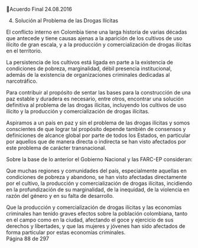 Acuerdo Final 
24.08.2016 
 
 
 
 
 
 
 
 
 
 
4. Solución al Problema de las Drogas Ilícitas 
 
El conflicto interno en Colombia tiene una larga historia de varias décadas que antecede y tiene causas 
ajenas a la aparición de los cultivos de uso ilícito de gran escala, y a la producción y comercialización de 
drogas ilícitas en el territorio.  
 
La persistencia de los cultivos está ligada en parte a la existencia de condiciones de pobreza, marginalidad, 
débil  presencia  institucional,  además  de  la  existencia  de  organizaciones  criminales  dedicadas  al 
narcotráfico. 
 
Para contribuir al propósito de sentar las bases para la construcción de una paz estable y duradera es 
necesario, entre otros, encontrar una solución definitiva al problema de las drogas ilícitas, incluyendo los 
cultivos de uso ilícito y la producción y comercialización de drogas ilícitas. 
 
Aspiramos a un país en paz y sin el problema de las drogas ilícitas y somos conscientes de que lograr tal 
propósito depende también de consensos y definiciones de alcance global por parte de todos los Estados, 
en particular por aquellos que de manera directa o indirecta se han visto afectados por este problema de 
carácter transnacional. 
 
Sobre la base de lo anterior el Gobierno Nacional y las FARC-EP consideran: 
 
Que  muchas  regiones  y  comunidades  del  país,  especialmente  aquellas  en  condiciones  de  pobreza  y 
abandono, se han visto afectadas directamente por el cultivo, la producción y comercialización de drogas 
ilícitas, incidiendo en la profundización de su marginalidad, de la inequidad, de la violencia en razón del 
género y en su falta de desarrollo. 
 
Que  la  producción  y  comercialización  de  drogas  ilícitas  y  las  economías  criminales  han  tenido  graves 
efectos sobre la población colombiana, tanto en el campo como en la ciudad, afectando el goce y ejercicio 
de sus derechos y libertades, y que las mujeres y jóvenes han sido afectados de forma particular por estas 
economías criminales.   
Página 88 de 297 
 

